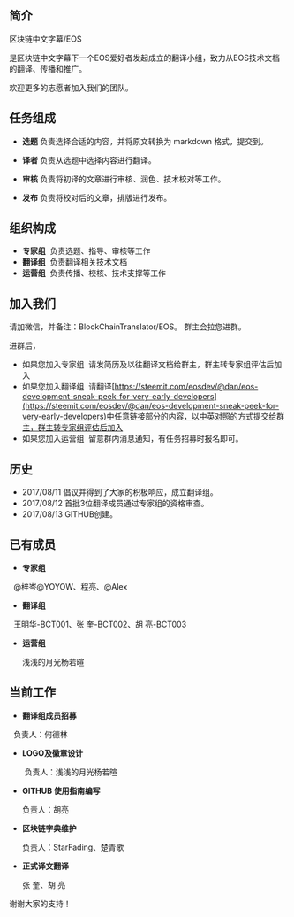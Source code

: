 简介
-------------------------------

区块链中文字幕/EOS 

是区块链中文字幕下一个EOS爱好者发起成立的翻译小组，致力从EOS技术文档的翻译、传播和推广。

欢迎更多的志愿者加入我们的团队。

任务组成
-------------------------------

- **选题**  负责选择合适的内容，并将原文转换为 markdown 格式，提交到。

- **译者**  负责从选题中选择内容进行翻译。

- **审核**  负责将初译的文章进行审核、润色、技术校对等工作。

- **发布** 负责将校对后的文章，排版进行发布。

组织构成
-------------------------------

- **专家组**  负责选题、指导、审核等工作
- **翻译组**  负责翻译相关技术文档
- **运营组**  负责传播、校核、技术支撑等工作

加入我们
-------------------------------

请加微信，并备注：BlockChainTranslator/EOS。
群主会拉您进群。

进群后，
- 如果您加入专家组
  请发简历及以往翻译文档给群主，群主转专家组评估后加入
- 如果您加入翻译组
  请翻译[https://steemit.com/eosdev/@dan/eos-development-sneak-peek-for-very-early-developers](https://steemit.com/eosdev/@dan/eos-development-sneak-peek-for-very-early-developers)中任意链接部分的内容，以中英对照的方式提交给群主，群主转专家组评估后加入
- 如果您加入运营组
  留意群内消息通知，有任务招募时报名即可。

历史
-------------------------------

* 2017/08/11 倡议并得到了大家的积极响应，成立翻译组。
* 2017/08/12 首批3位翻译成员通过专家组的资格审查。
* 2017/08/13 GITHUB创建。

已有成员
-------------------------------

- **专家组**


      @梓岑@YOYOW、程亮、@Alex
  
- **翻译组**

    王明华-BCT001、张  奎-BCT002、胡  亮-BCT003
  
- **运营组**

    浅浅的月光杨若暄

当前工作
-------------------------------

- **翻译组成员招募**



    负责人：何德林

- **LOGO及徽章设计**


    负责人：浅浅的月光杨若暄

- **GITHUB 使用指南编写**


    负责人：胡亮

- **区块链字典维护**


    负责人：StarFading、楚青歌

- **正式译文翻译**

    
    张  奎、胡  亮
    

谢谢大家的支持！
